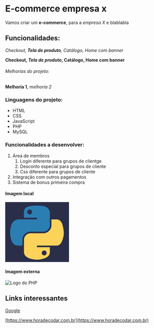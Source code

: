 # E-commerce empresa x

Vamos criar um **e-commerce**, para a _empresa X_ e blablabla

## Funcionalidades:

_Checkout, **Tela de produto**, Catálogo, Home com banner_

**Checkout, _Tela de produto_, Catálogo, Home com banner**

###### Melhorias do projeto:

**Melhoria 1**, _melhoria 2_

### Linguagens do projeto:

- HTML
- CSS
- JavaScript
- PHP
- MySQL

### Funcionalidades a desenvolver:

1. Área de membros
   1. Login diferente para grupos de clientge
   2. Desconto especial para grupos de cliente
   3. Css diferente para grupos de cliente
2. Integração com outros pagamentos
3. Sistema de bonus primeira compra

#### Imagem local

![Logo do Python](img/python.png)

#### Imagem externa

![Logo do PHP](https://encrypted-tbn0.gstatic.com/images?q=tbn:ANd9GcTduIY3bKKAcaTvLXnZqUiq6qVpVq7q5OvLrNTP80dejIWXh1Hb0L0GdphIy8CiQtOBSQI&usqp=CAU)

## Links interessantes

[Google](https://www.google.com)

[https://www.horadecodar.com.br](https://www.horadecodar.com.br)
